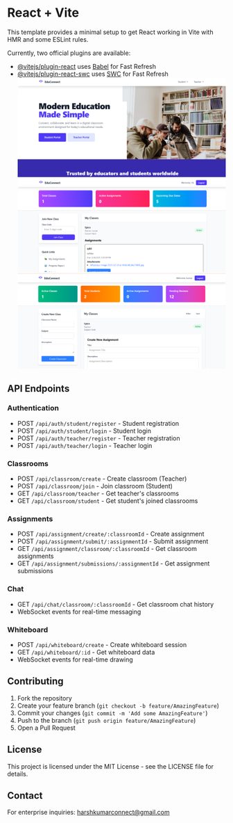 # React + Vite

This template provides a minimal setup to get React working in Vite with HMR and some ESLint rules.

Currently, two official plugins are available:

- [@vitejs/plugin-react](https://github.com/vitejs/vite-plugin-react/blob/main/packages/plugin-react/README.md) uses [Babel](https://babeljs.io/) for Fast Refresh
- [@vitejs/plugin-react-swc](https://github.com/vitejs/vite-plugin-react-swc) uses [SWC](https://swc.rs/) for Fast Refresh
 ![image alt](https://github.com/harshkumar808348/Edu-Connect/blob/74234b19b53ea55914b537f786e1fb983a5f678c/Screenshot%202025-02-24%20002004.png)
![image alt](https://github.com/harshkumar808348/Edu-Connect/blob/3fcca3b2ce10cd745d3ea39229b1b1e7bcc7702d/Screenshot%202025-02-24%20002149.png)
![image alt](https://github.com/harshkumar808348/Edu-Connect/blob/3fcca3b2ce10cd745d3ea39229b1b1e7bcc7702d/Screenshot%202025-02-24%20002254.png)

## API Endpoints

### Authentication
- POST `/api/auth/student/register` - Student registration
- POST `/api/auth/student/login` - Student login
- POST `/api/auth/teacher/register` - Teacher registration
- POST `/api/auth/teacher/login` - Teacher login

### Classrooms
- POST `/api/classroom/create` - Create classroom (Teacher)
- POST `/api/classroom/join` - Join classroom (Student)
- GET `/api/classroom/teacher` - Get teacher's classrooms
- GET `/api/classroom/student` - Get student's joined classrooms

### Assignments
- POST `/api/assignment/create/:classroomId` - Create assignment
- POST `/api/assignment/submit/:assignmentId` - Submit assignment
- GET `/api/assignment/classroom/:classroomId` - Get classroom assignments
- GET `/api/assignment/submissions/:assignmentId` - Get assignment submissions

### Chat
- GET `/api/chat/classroom/:classroomId` - Get classroom chat history
- WebSocket events for real-time messaging

### Whiteboard
- POST `/api/whiteboard/create` - Create whiteboard session
- GET `/api/whiteboard/:id` - Get whiteboard data
- WebSocket events for real-time drawing
  

## Contributing

1. Fork the repository
2. Create your feature branch (`git checkout -b feature/AmazingFeature`)
3. Commit your changes (`git commit -m 'Add some AmazingFeature'`)
4. Push to the branch (`git push origin feature/AmazingFeature`)
5. Open a Pull Request

## License

This project is licensed under the MIT License - see the LICENSE file for details.

## Contact

For enterprise inquiries: harshkumarconnect@gmail.com
